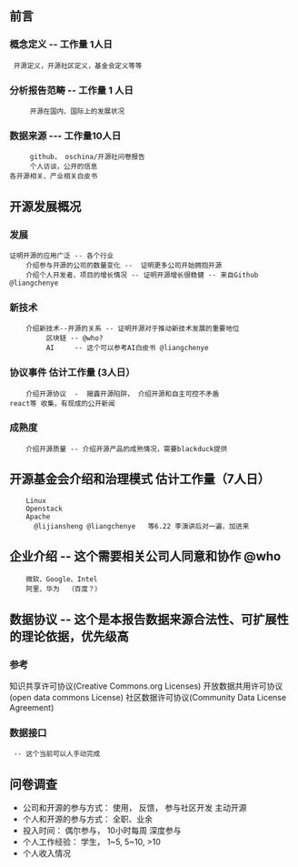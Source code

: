 
## 前言
### 概念定义  -- 工作量 1人日
 	 开源定义，开源社区定义，基金会定义等等
### 分析报告范畴 -- 工作量 1 人日
		 开源在国内、国际上的发展状况
### 数据来源 --- 工作量10人日
		 github， oschina/开源社问卷报告
		 个人访谈，公开的信息
	各开源相关、产业相关白皮书
     
  ## 开源发展概况
  ### 发展
    证明开源的应用广泛 -- 各个行业
		介绍参与开源的公司的数量变化 --  证明更多公司开始拥抱开源
		介绍个人开发者、项目的增长情况 -- 证明开源增长很稳健 -- 来自Github @liangchenye
  ### 新技术
		介绍新技术--开源的关系 -- 证明开源对于推动新技术发展的重要地位
             区块链 -- @who?
             AI     -- 这个可以参考AI白皮书 @liangchenye
  ### 协议事件  估计工作量  (3人日）
		介绍开源协议  -  揭露开源陷阱， 介绍开源和自主可控不矛盾  
    react等 收集，有现成的公开新闻
  ### 成熟度  
		介绍开源质量 -- 介绍开源产品的成熟情况，需要blackduck提供
    
  ## 开源基金会介绍和治理模式  估计工作量（7人日）
		Linux 
		Openstack
		Apache
          @lijiansheng @liangchenye   等6.22 李演讲后对一遍，加进来
  ## 企业介绍  -- 这个需要相关公司人同意和协作  @who
		微软、Google、Intel
		阿里、华为  （百度？）
    
  
  ## 数据协议   -- 这个是本报告数据来源合法性、可扩展性的理论依据，优先级高
  ### 参考
知识共享许可协议(Creative Commons.org Licenses)
开放数据共用许可协议(open data commons License)
社区数据许可协议(Community Data License Agreement)
  ### 数据接口
     -- 这个当前可以人手动完成
     
  ## 问卷调查
   - 公司和开源的参与方式：  使用， 反馈， 参与社区开发  主动开源
   - 个人和开源的参与方式：  全职、业余
   - 投入时间： 偶尔参与， 10小时每周  深度参与
   - 个人工作经验：         学生， 1~5, 5~10, >10
   - 个人收入情况


